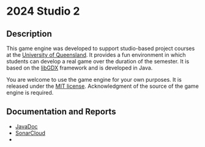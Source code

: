 # 2024 Studio 2

## Description
This game engine was developed to support studio-based project courses at the [University of Queensland](https://uq.edu.au/ "UQ Home Page"). It provides a fun environment in which students can develop a real game over the duration of the semester. It is based on the [libGDX](https://libgdx.com/ "libGDX Information") framework and is developed in Java.

You are welcome to use the game engine for your own purposes. It is released under the [MIT license](https://opensource.org/licenses/MIT "MIT License Description"). Acknowledgment of the source of the game engine is required.

## Documentation and Reports

- [JavaDoc](https://uqcsse3200.github.io/2024-studio-2)
- [SonarCloud](https://sonarcloud.io/project/overview?id=UQcsse3200_2024-studio-2)
- 